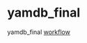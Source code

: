 # yamdb_final
yamdb_final
[workflow](https://github.com/nasretdinovs/yamdb_final/actions/workflows/yamdb_workflow.yml/badge.svg)
